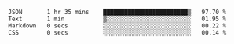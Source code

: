 
<!--START_SECTION:waka-->

```text
JSON       1 hr 35 mins    ████████████████████████▒   97.70 %
Text       1 min           ▒░░░░░░░░░░░░░░░░░░░░░░░░   01.95 %
Markdown   0 secs          ░░░░░░░░░░░░░░░░░░░░░░░░░   00.22 %
CSS        0 secs          ░░░░░░░░░░░░░░░░░░░░░░░░░   00.14 %
```

<!--END_SECTION:waka-->

<!--unk0e-ctrlmd-blitzh-->

